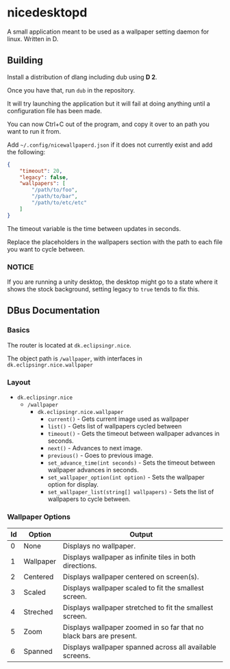 # nicedesktopd
A small application meant to be used as a wallpaper setting daemon for linux. Written in D.

## Building
Install a distribution of dlang including dub using **D 2**.

Once you have that, run `dub` in the repository.

It will try launching the application but it will fail at doing anything until a configuration file has been made.

You can now Ctrl+C out of the program, and copy it over to an path you want to run it from.

Add `~/.config/nicewallpaperd.json` if it does not currently exist and add the following:

```json
{
	"timeout": 20,
	"legacy": false,
	"wallpapers": [
		"/path/to/foo",
		"/path/to/bar",
		"/path/to/etc/etc"
	]
}
```

The timeout variable is the time between updates in seconds.

Replace the placeholders in the wallpapers section with the path to each file you want to cycle between.

### NOTICE
If you are running a unity desktop, the desktop might go to a state where it shows the stock background, setting legacy to `true` tends to fix this.

## DBus Documentation

### Basics
The router is located at `dk.eclipsingr.nice`.

The object path is `/wallpaper`, with interfaces in `dk.eclipsingr.nice.wallpaper`

### Layout
* `dk.eclipsingr.nice`
    * `/wallpaper`
        * `dk.eclipsingr.nice.wallpaper`
            * `current()` - Gets current image used as wallpaper
            * `list()` - Gets list of wallpapers cycled between
            * `timeout()` - Gets the timeout between wallpaper advances in seconds.
            * `next()` - Advances to next image.
            * `previous()` - Goes to previous image.
            * `set_advance_time(int seconds)` - Sets the timeout between wallpaper advances in seconds.
            * `set_wallpaper_option(int option)` - Sets the wallpaper option for display.
            * `set_wallpaper_list(string[] wallpapers)` - Sets the list of wallpapers to cycle between.
### Wallpaper Options
| Id | Option     | Output |
| -- | ---------- | ------ |
| 0  | None       | Displays no wallpaper. |
| 1  | Wallpaper  | Displays wallpaper as infinite tiles in both directions. |
| 2  | Centered   | Displays wallpaper centered on screen(s). |
| 3  | Scaled     | Displays wallpaper scaled to fit the smallest screen. |
| 4  | Streched   | Displays wallpaper stretched to fit the smallest screen. |
| 5  | Zoom       | Displays wallpaper zoomed in so far that no black bars are present. |
| 6  | Spanned    | Displays wallpaper spanned across all available screens. |
